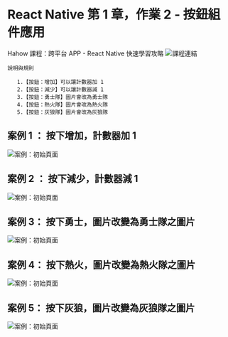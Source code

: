 # React Native 第 1 章，作業 2 - 按鈕組件應用

Hahow 課程：跨平台 APP - React Native 快速學習攻略 ![課程連結](![案例：初始頁面](./screenshot/1-2-1.png))

    說明與規則
    
       1.【按鈕：增加】可以讓計數器加 1
       2.【按鈕：減少】可以讓計數器減 1
       3.【按鈕：勇士隊】圖片會改為勇士隊
       4.【按鈕：熱火隊】圖片會改為熱火隊
       5.【按鈕：灰狼隊】圖片會改為灰狼隊
    


## 案例 1 ： 按下增加，計數器加 1 
![案例：初始頁面](./screenshot/1-2-1.png)

## 案例 2 ： 按下減少，計數器減 1 
![案例：初始頁面](./screenshot/1-2-3.png)

## 案例 3： 按下勇士，圖片改變為勇士隊之圖片
![案例：初始頁面](./screenshot/1-2-2.png)

## 案例 4： 按下熱火，圖片改變為熱火隊之圖片
![案例：初始頁面](./screenshot/1-2-4.png)

## 案例 5： 按下灰狼，圖片改變為灰狼隊之圖片
![案例：初始頁面](./screenshot/1-2-5.png)